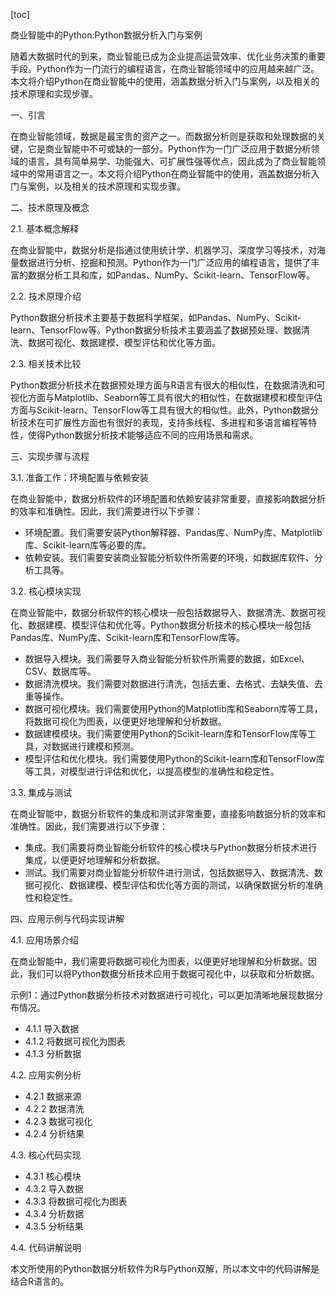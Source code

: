 
[toc]                    
                
                
商业智能中的Python:Python数据分析入门与案例

随着大数据时代的到来，商业智能已成为企业提高运营效率、优化业务决策的重要手段。Python作为一门流行的编程语言，在商业智能领域中的应用越来越广泛。本文将介绍Python在商业智能中的使用，涵盖数据分析入门与案例，以及相关的技术原理和实现步骤。

一、引言

在商业智能领域，数据是最宝贵的资产之一。而数据分析则是获取和处理数据的关键，它是商业智能中不可或缺的一部分。Python作为一门广泛应用于数据分析领域的语言，具有简单易学、功能强大、可扩展性强等优点，因此成为了商业智能领域中的常用语言之一。本文将介绍Python在商业智能中的使用，涵盖数据分析入门与案例，以及相关的技术原理和实现步骤。

二、技术原理及概念

2.1. 基本概念解释

在商业智能中，数据分析是指通过使用统计学、机器学习、深度学习等技术，对海量数据进行分析、挖掘和预测。Python作为一门广泛应用的编程语言，提供了丰富的数据分析工具和库，如Pandas、NumPy、Scikit-learn、TensorFlow等。

2.2. 技术原理介绍

Python数据分析技术主要基于数据科学框架，如Pandas、NumPy、Scikit-learn、TensorFlow等。Python数据分析技术主要涵盖了数据预处理、数据清洗、数据可视化、数据建模、模型评估和优化等方面。

2.3. 相关技术比较

Python数据分析技术在数据预处理方面与R语言有很大的相似性，在数据清洗和可视化方面与Matplotlib、Seaborn等工具有很大的相似性，在数据建模和模型评估方面与Scikit-learn、TensorFlow等工具有很大的相似性。此外，Python数据分析技术在可扩展性方面也有很好的表现，支持多线程、多进程和多语言编程等特性，使得Python数据分析技术能够适应不同的应用场景和需求。

三、实现步骤与流程

3.1. 准备工作：环境配置与依赖安装

在商业智能中，数据分析软件的环境配置和依赖安装非常重要，直接影响数据分析的效率和准确性。因此，我们需要进行以下步骤：

- 环境配置。我们需要安装Python解释器、Pandas库、NumPy库、Matplotlib库、Scikit-learn库等必要的库。
- 依赖安装。我们需要安装商业智能分析软件所需要的环境，如数据库软件、分析工具等。

3.2. 核心模块实现

在商业智能中，数据分析软件的核心模块一般包括数据导入、数据清洗、数据可视化、数据建模、模型评估和优化等。Python数据分析技术的核心模块一般包括Pandas库、NumPy库、Scikit-learn库和TensorFlow库等。

- 数据导入模块。我们需要导入商业智能分析软件所需要的数据，如Excel、CSV、数据库等。
- 数据清洗模块。我们需要对数据进行清洗，包括去重、去格式、去缺失值、去重等操作。
- 数据可视化模块。我们需要使用Python的Matplotlib库和Seaborn库等工具，将数据可视化为图表，以便更好地理解和分析数据。
- 数据建模模块。我们需要使用Python的Scikit-learn库和TensorFlow库等工具，对数据进行建模和预测。
- 模型评估和优化模块。我们需要使用Python的Scikit-learn库和TensorFlow库等工具，对模型进行评估和优化，以提高模型的准确性和稳定性。

3.3. 集成与测试

在商业智能中，数据分析软件的集成和测试非常重要，直接影响数据分析的效率和准确性。因此，我们需要进行以下步骤：

- 集成。我们需要将商业智能分析软件的核心模块与Python数据分析技术进行集成，以便更好地理解和分析数据。
- 测试。我们需要对商业智能分析软件进行测试，包括数据导入、数据清洗、数据可视化、数据建模、模型评估和优化等方面的测试，以确保数据分析的准确性和稳定性。

四、应用示例与代码实现讲解

4.1. 应用场景介绍

在商业智能中，我们需要将数据可视化为图表，以便更好地理解和分析数据。因此，我们可以将Python数据分析技术应用于数据可视化中，以获取和分析数据。

示例1：通过Python数据分析技术对数据进行可视化，可以更加清晰地展现数据分布情况。

- 4.1.1 导入数据
- 4.1.2 将数据可视化为图表
- 4.1.3 分析数据

4.2. 应用实例分析

- 4.2.1 数据来源
- 4.2.2 数据清洗
- 4.2.3 数据可视化
- 4.2.4 分析结果

4.3. 核心代码实现

- 4.3.1 核心模块
- 4.3.2 导入数据
- 4.3.3 将数据可视化为图表
- 4.3.4 分析数据
- 4.3.5 分析结果

4.4. 代码讲解说明

本文所使用的Python数据分析软件为R与Python双解，所以本文中的代码讲解是结合R语言的。

